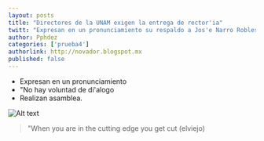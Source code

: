 ```yaml
---
layout: posts
title: "Directores de la UNAM exigen la entrega de rector'ia"
twitt: "Expresan en un pronunciamiento su respaldo a Jos'e Narro Robles"
author: Pphdez
categories: ['prueba4']
authorlink: http://novador.blogspot.mx
published: false
---
```



* Expresan en un pronunciamiento
* "No hay voluntad de di'alogo
* Realizan asamblea.

![Alt text](http://i.imgur.com/VUFVD3Um.jpg) 

> "When you are in the cutting edge you get cut (elviejo)
